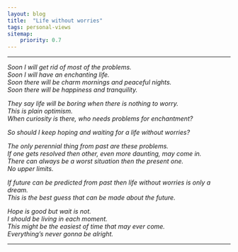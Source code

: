 ```yaml
---
layout: blog
title:  "Life without worries"
tags: personal-views
sitemap:
    priority: 0.7
---
```


<!--more-->

<hr/>

*Soon I will get rid of most of the problems.       
Soon I will have an enchanting life.      
Soon there will be charm mornings and peaceful nights.     
Soon there will be happiness and tranquility.*      


*They say life will be boring when there is nothing to worry.      
This is plain optimism.      
When curiosity is there, who needs problems for enchantment?*      


*So should I keep hoping and waiting for a life without worries?*      


*The only perennial thing from past are these problems.       
If one gets resolved then other, even more daunting, may come in.    
There can always be a worst situation then the present one.    
No upper limits.*        


*If future can be predicted from past then life without worries is only a dream.     
This is the best guess that can be made about the future.*      


*Hope is good but wait is not.    
I should be living in each moment.    
This might be the easiest of time that may ever come.     
Everything’s never gonna be alright.*
       
<hr/>

       